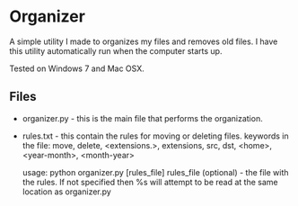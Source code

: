 # Organizer
A simple utility I made to organizes my files and removes old files. I have this utility automatically run when the computer starts up.

Tested on Windows 7 and Mac OSX.

## Files
  * organizer.py - this is the main file that performs the organization.
  * rules.txt - this contain the rules for moving or deleting files.  keywords in the file: move, delete, \<extensions.\>, extensions, src, dst, \<home\>, \<year-month\>, \<month-year\>
  

   	usage: python organizer.py [rules_file]
                  rules_file (optional) - the file with the rules. If not specified then %s
                                          will attempt to be read at the same location as organizer.py
